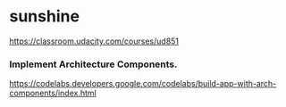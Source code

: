 # sunshine

https://classroom.udacity.com/courses/ud851


### Implement Architecture Components.

https://codelabs.developers.google.com/codelabs/build-app-with-arch-components/index.html

